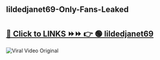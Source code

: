 
 ## lildedjanet69-Only-Fans-Leaked

# <h2><a href="https://clipsfans.com/lildedjanet69&ref=git">🔗 Click to LINKS ⏩⏩ 👉 🟢 lildedjanet69 </a></h2>

<a href="https://clipsfans.com/lildedjanet69&ref=git" rel="nofollow" data-target="animated-image.originalLink"><img src="https://i.ibb.co.com/xMMVF88/686577567.gif" alt="Viral Video Original" style="max-width: 100%; display: inline-block;" data-target="animated-image.originalImage"></a>
